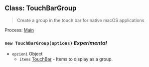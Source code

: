 ## Class: TouchBarGroup

> Create a group in the touch bar for native macOS applications

Process: [Main](../tutorial/quick-start.md#main-process)

### `new TouchBarGroup(options)` *Experimental*

* `opzioni` Object 
  * `items` [TouchBar](touch-bar.md) - Items to display as a group.